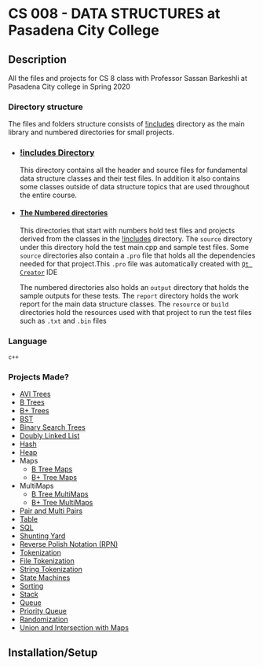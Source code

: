 # CS 008 - DATA STRUCTURES at Pasadena City College

## Description

All the files and projects for CS 8 class with Professor Sassan Barkeshli at Pasadena City college in Spring 2020

### Directory structure

The files and folders structure consists of [!includes](./Projects/!includes/) directory as the main library and numbered directories for small projects.

- ### [!includes Directory](./Projects/!includes/)

  This directory contains all the header and source files for fundamental data structure classes and their test files. In addition it also contains some classes outside of data structure topics that are used throughout the entire course.

- #### [The Numbered directories](./Projects/)

  This directories that start with numbers hold test files and projects derived from the classes in the [!includes](./Projects/!includes/) directory. The `source` directory under this directory hold the test main.cpp and sample test files. Some `source` directories also contain a `.pro` file that holds all the dependencies needed for that project.This `.pro` file was automatically created with [`Qt Creator`](https://www.qt.io/product) IDE

  The numbered directories also holds an `output` directory that holds the sample outputs for these tests. The `report` directory holds the work report for the main data structure classes. The `resource` or `build` directories hold the resources used with that project to run the test files such as `.txt` and `.bin` files

### Language

`c++`

### Projects Made?

- [AVl Trees](./Projects/!includes/AVL)
- [B Trees](./Projects/!includes/B_Tree)
- [B+ Trees](./Projects/!includes/BPlus_Tree)
- [BST](./Projects/!includes/BST)
- [Binary Search Trees](./Projects/!includes/Binary_Search_Tree)
- [Doubly Linked List](./Projects/!includes/Doubly_Linked_List)
- [Hash](./Projects/!includes/Hash)
- [Heap](./Projects/!includes/Heap)
- Maps
  - [B Tree Maps](./Projects/!includes/Map/B_Tree/)
  - [B+ Tree Maps](./Projects/!includes/Map/BPlus_Tree/)
- MultiMaps
  - [B Tree MultiMaps](./Projects/!includes/Map/B_Tree/)
  - [B+ Tree MultiMaps](./Projects/!includes/Map/BPlus_Tree/)
- [Pair and Multi Pairs](./Projects/!includes/Pair/)
- [Table](./Projects/!includes/Table)
- [SQL](./Projects/!includes/SQL)
- [Shunting Yard](./Projects/!includes/Shunting_Yard)
- [Reverse Polish Notation (RPN)](./Projects/!includes/RPN)
- [Tokenization](./Projects/!includes/Token)
- [File Tokenization](./Projects/!includes/F_Tokenization)
- [String Tokenization](./Projects/!includes/STokenizer)
- [State Machines](./Projects/!includes/State_Machines)
- [Sorting](./Projects/!includes/Sort)
- [Stack](./Projects/!includes/Queue)
- [Queue](./Projects/!includes/Queue)
- [Priority Queue](./Projects/!includes/Priority_Queue)
- [Randomization](./Projects/!includes/Random)
- [Union and Intersection with Maps](./Projects/!includes/Union_n_Intersection)

## Installation/Setup

